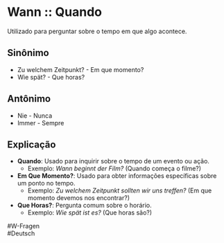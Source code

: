 # Wann :: Quando
Utilizado para perguntar sobre o tempo em que algo acontece.

## Sinônimo
- Zu welchem Zeitpunkt? - Em que momento?  
- Wie spät? - Que horas?  

## Antônimo
- Nie - Nunca  
- Immer - Sempre  

## Explicação
- **Quando**: Usado para inquirir sobre o tempo de um evento ou ação.
  - Exemplo: *Wann beginnt der Film?* (Quando começa o filme?)
- **Em Que Momento?**: Usado para obter informações específicas sobre um ponto no tempo.
  - Exemplo: *Zu welchem Zeitpunkt sollten wir uns treffen?* (Em que momento devemos nos encontrar?)
- **Que Horas?**: Pergunta comum sobre o horário.
  - Exemplo: *Wie spät ist es?* (Que horas são?)

#W-Fragen  
#Deutsch
